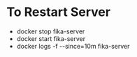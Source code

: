 # To Restart Server

- docker stop fika-server
- docker start fika-server
- docker logs -f --since=10m fika-server
